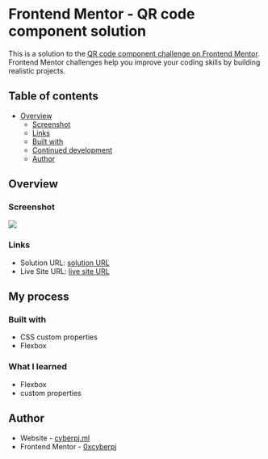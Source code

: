 # Frontend Mentor - QR code component solution

This is a solution to the [QR code component challenge on Frontend Mentor](https://www.frontendmentor.io/challenges/qr-code-component-iux_sIO_H). Frontend Mentor challenges help you improve your coding skills by building realistic projects. 

## Table of contents

- [Overview](#overview)
  - [Screenshot](#screenshot)
  - [Links](#links)
  - [Built with](#built-with)
  - [Continued development](#continued-development)
  - [Author](#author)

## Overview

### Screenshot

![](https://user-images.githubusercontent.com/72292872/193996019-905300c3-b74f-44d1-9d5c-10a5d1687b22.png)


### Links

- Solution URL: [ solution URL](https://github.com/0xcyberpj/QR-code-component)
- Live Site URL: [live site URL](http://www.0xcyberpj.ml/QR-code-component/)

## My process

### Built with

- CSS custom properties
- Flexbox

### What I learned

- Flexbox
- custom properties

## Author

- Website - [cyberpj.ml](http://www.0xcyberpj.ml/)
- Frontend Mentor - [0xcyberpj](https://www.frontendmentor.io/profile/0xcyberpj)

